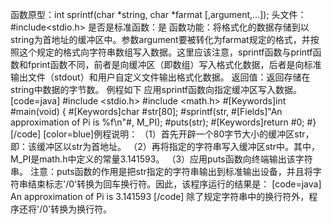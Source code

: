 函数原型：int sprintf(char *string, char *farmat [,argument,...]);
头文件：#include<stdio.h>
是否是标准函数：是
函数功能：将格式化的数据存储到以string为首地址的缓冲区中。参数argument要被转化为farmat规定的格式，并按照这个规定的格式向字符串数组写入数据。这里应该注意，sprintf函数与printf函数和fprint函数不同，前者是向缓冲区（即数组）写入格式化数据，后者是向标准输出文件（stdout）和用户自定义文件输出格式化数据。
返回值：返回存储在string中数据的字节数。
例程如下 应用sprintf函数向指定缓冲区写入数据。
[code=java]
#include <stdio.h> 
#include <math.h> 
#[Keywords]int #main(void) 
{ 
   #[Keywords]char #str[80];
   #sprintf(str, #[Fields]"An approximation of Pi is %f\n"#, M_PI);
   #puts(str);
   #[Keywords]return #0; 
#}
[/code]
[color=blue]例程说明：
（1）首先开辟一个80字节大小的缓冲区str，即：该缓冲区以str为首地址。
（2）再将指定的字符串写入缓冲区str中。其中，M_PI是math.h中定义的常量3.141593。
（3）应用puts函数向终端输出该字符串。
注意：puts函数的作用是把str指定的字符串输出到标准输出设备，并且将字符串结束标志'/0'转换为回车换行符。因此，该程序运行的结果是：
[code=java]
An approximation of Pi is 3.141593
[/code]
除了规定字符串中的换行符外，程序还将'/0'转换为换行符。
